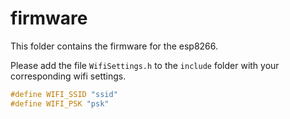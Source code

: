 # firmware

This folder contains the firmware for the esp8266.

Please add the file `WifiSettings.h` to the `include` folder with your corresponding wifi settings.

```cpp
#define WIFI_SSID "ssid"
#define WIFI_PSK "psk"
```